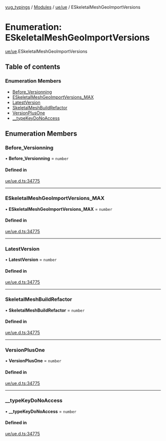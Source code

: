 [yug_typings](../README.md) / [Modules](../modules.md) / [ue/ue](../modules/ue_ue.md) / ESkeletalMeshGeoImportVersions

# Enumeration: ESkeletalMeshGeoImportVersions

[ue/ue](../modules/ue_ue.md).ESkeletalMeshGeoImportVersions

## Table of contents

### Enumeration Members

- [Before\_Versionning](ue_ue.ESkeletalMeshGeoImportVersions.md#before_versionning)
- [ESkeletalMeshGeoImportVersions\_MAX](ue_ue.ESkeletalMeshGeoImportVersions.md#eskeletalmeshgeoimportversions_max)
- [LatestVersion](ue_ue.ESkeletalMeshGeoImportVersions.md#latestversion)
- [SkeletalMeshBuildRefactor](ue_ue.ESkeletalMeshGeoImportVersions.md#skeletalmeshbuildrefactor)
- [VersionPlusOne](ue_ue.ESkeletalMeshGeoImportVersions.md#versionplusone)
- [\_\_typeKeyDoNoAccess](ue_ue.ESkeletalMeshGeoImportVersions.md#__typekeydonoaccess)

## Enumeration Members

### Before\_Versionning

• **Before\_Versionning** = `number`

#### Defined in

[ue/ue.d.ts:34775](https://github.com/YugMetaverse/yug_typings/blob/b7d9b19/ue/ue.d.ts#L34775)

___

### ESkeletalMeshGeoImportVersions\_MAX

• **ESkeletalMeshGeoImportVersions\_MAX** = `number`

#### Defined in

[ue/ue.d.ts:34775](https://github.com/YugMetaverse/yug_typings/blob/b7d9b19/ue/ue.d.ts#L34775)

___

### LatestVersion

• **LatestVersion** = `number`

#### Defined in

[ue/ue.d.ts:34775](https://github.com/YugMetaverse/yug_typings/blob/b7d9b19/ue/ue.d.ts#L34775)

___

### SkeletalMeshBuildRefactor

• **SkeletalMeshBuildRefactor** = `number`

#### Defined in

[ue/ue.d.ts:34775](https://github.com/YugMetaverse/yug_typings/blob/b7d9b19/ue/ue.d.ts#L34775)

___

### VersionPlusOne

• **VersionPlusOne** = `number`

#### Defined in

[ue/ue.d.ts:34775](https://github.com/YugMetaverse/yug_typings/blob/b7d9b19/ue/ue.d.ts#L34775)

___

### \_\_typeKeyDoNoAccess

• **\_\_typeKeyDoNoAccess** = `number`

#### Defined in

[ue/ue.d.ts:34775](https://github.com/YugMetaverse/yug_typings/blob/b7d9b19/ue/ue.d.ts#L34775)

